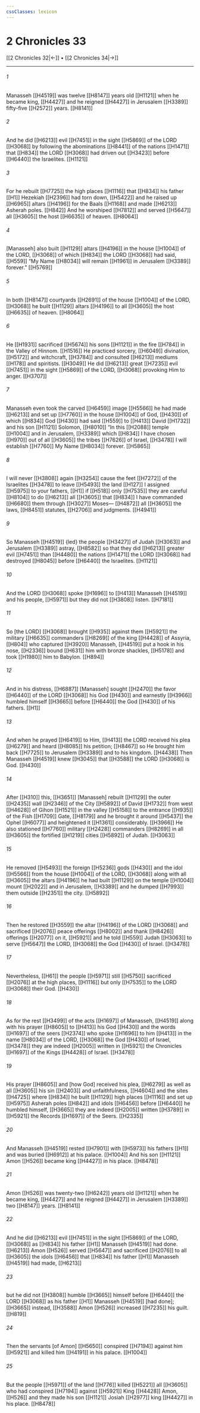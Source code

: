 ```yaml
---
cssClasses: lexicon
---
```


# 2 Chronicles 33

[[2 Chronicles 32|←]] • [[2 Chronicles 34|→]]

---

###### 1
Manasseh [[H4519]] was twelve [[H8147]] years old [[H1121]] when he became king, [[H4427]] and he reigned [[H4427]] in Jerusalem [[H3389]] fifty-five [[H2572]] years. [[H8141]]

###### 2
And he did [[H6213]] evil [[H7451]] in the sight [[H5869]] of the LORD [[H3068]] by following the abominations [[H8441]] of the nations [[H1471]] that [[H834]] the LORD [[H3068]] had driven out [[H3423]] before [[H6440]] the Israelites. [[H1121]]

###### 3
For he rebuilt [[H7725]] the high places [[H1116]] that [[H834]] his father [[H1]] Hezekiah [[H2396]] had torn down, [[H5422]] and he raised up [[H6965]] altars [[H4196]] for the Baals [[H1168]] and made [[H6213]] Asherah poles. [[H842]] And he worshiped [[H7812]] and served [[H5647]] all [[H3605]] the host [[H6635]] of heaven. [[H8064]]

###### 4
[Manasseh] also built [[H1129]] altars [[H4196]] in the house [[H1004]] of the LORD, [[H3068]] of which [[H834]] the LORD [[H3068]] had said, [[H559]] “My Name [[H8034]] will remain [[H1961]] in Jerusalem [[H3389]] forever.” [[H5769]]

###### 5
In both [[H8147]] courtyards [[H2691]] of the house [[H1004]] of the LORD, [[H3068]] he built [[H1129]] altars [[H4196]] to all [[H3605]] the host [[H6635]] of heaven. [[H8064]]

###### 6
He [[H1931]] sacrificed [[H5674]] his sons [[H1121]] in the fire [[H784]] in the Valley of Hinnom. [[H1516]] He practiced sorcery, [[H6049]] divination, [[H5172]] and witchcraft, [[H3784]] and consulted [[H6213]] mediums [[H178]] and spiritists. [[H3049]] He did [[H6213]] great [[H7235]] evil [[H7451]] in the sight [[H5869]] of the LORD, [[H3068]] provoking Him to anger. [[H3707]]

###### 7
Manasseh even took the carved [[H6459]] image [[H5566]] he had made [[H6213]] and set up [[H7760]] in the house [[H1004]] of God, [[H430]] of which [[H834]] God [[H430]] had said [[H559]] to [[H413]] David [[H1732]] and his son [[H1121]] Solomon, [[H8010]] “In this [[H2088]] temple [[H1004]] and in Jerusalem, [[H3389]] which [[H834]] I have chosen [[H970]] out of all [[H3605]] the tribes [[H7626]] of Israel, [[H3478]] I will establish [[H7760]] My Name [[H8034]] forever. [[H5865]]

###### 8
I will never [[H3808]] again [[H3254]] cause the feet [[H7272]] of the Israelites [[H3478]] to leave [[H5493]] the land [[H127]] I assigned [[H5975]] to your fathers, [[H1]] if [[H518]] only [[H7535]] they are careful [[H8104]] to do [[H6213]] all [[H3605]] that [[H834]] I have commanded [[H6680]] them through [[H3027]] Moses— [[H4872]] all [[H3605]] the laws, [[H8451]] statutes, [[H2706]] and judgments. [[H4941]]

###### 9
So Manasseh [[H4519]] {led} the people [[H3427]] of Judah [[H3063]] and Jerusalem [[H3389]] astray, [[H8582]] so that they did [[H6213]] greater evil [[H7451]] than [[H4480]] the nations [[H1471]] the LORD [[H3068]] had destroyed [[H8045]] before [[H6440]] the Israelites. [[H1121]]

###### 10
And the LORD [[H3068]] spoke [[H1696]] to [[H413]] Manasseh [[H4519]] and his people, [[H5971]] but they did not [[H3808]] listen. [[H7181]]

###### 11
So [the LORD] [[H3068]] brought [[H935]] against them [[H5921]] the military [[H6635]] commanders [[H8269]] of the king [[H4428]] of Assyria, [[H804]] who captured [[H3920]] Manasseh, [[H4519]] put a hook in his nose, [[H2336]] bound [[H631]] him with bronze shackles, [[H5178]] and took [[H1980]] him to Babylon. [[H894]]

###### 12
And in his distress, [[H6887]] [Manasseh] sought [[H2470]] the favor [[H6440]] of the LORD [[H3068]] his God [[H430]] and earnestly [[H3966]] humbled himself [[H3665]] before [[H6440]] the God [[H430]] of his fathers. [[H1]]

###### 13
And when he prayed [[H6419]] to Him, [[H413]] the LORD received his plea [[H6279]] and heard [[H8085]] his petition; [[H8467]] so He brought him back [[H7725]] to Jerusalem [[H3389]] and to his kingdom. [[H4438]] Then Manasseh [[H4519]] knew [[H3045]] that [[H3588]] the LORD [[H3068]] is God. [[H430]]

###### 14
After [[H310]] this, [[H3651]] [Manasseh] rebuilt [[H1129]] the outer [[H2435]] wall [[H2346]] of the City [[H5892]] of David [[H1732]] from west [[H4628]] of Gihon [[H1521]] in the valley [[H5158]] to the entrance [[H935]] of the Fish [[H1709]] Gate, [[H8179]] and he brought it around [[H5437]] the Ophel [[H6077]] and heightened it [[H1361]] considerably. [[H3966]] He also stationed [[H7760]] military [[H2428]] commanders [[H8269]] in all [[H3605]] the fortified [[H1219]] cities [[H5892]] of Judah. [[H3063]]

###### 15
He removed [[H5493]] the foreign [[H5236]] gods [[H430]] and the idol [[H5566]] from the house [[H1004]] of the LORD, [[H3068]] along with all [[H3605]] the altars [[H4196]] he had built [[H1129]] on the temple [[H1004]] mount [[H2022]] and in Jerusalem, [[H3389]] and he dumped [[H7993]] them outside [[H2351]] the city. [[H5892]]

###### 16
Then he restored [[H3559]] the altar [[H4196]] of the LORD [[H3068]] and sacrificed [[H2076]] peace offerings [[H8002]] and thank [[H8426]] offerings [[H2077]] on it, [[H5921]] and he told [[H559]] Judah [[H3063]] to serve [[H5647]] the LORD, [[H3068]] the God [[H430]] of Israel. [[H3478]]

###### 17
Nevertheless, [[H61]] the people [[H5971]] still [[H5750]] sacrificed [[H2076]] at the high places, [[H1116]] but only [[H7535]] to the LORD [[H3068]] their God. [[H430]]

###### 18
As for the rest [[H3499]] of the acts [[H1697]] of Manasseh, [[H4519]] along with his prayer [[H8605]] to [[H413]] his God [[H430]] and the words [[H1697]] of the seers [[H2374]] who spoke [[H1696]] to him [[H413]] in the name [[H8034]] of the LORD, [[H3068]] the God [[H430]] of Israel, [[H3478]] they are indeed [[H2005]] written in [[H5921]] the Chronicles [[H1697]] of the Kings [[H4428]] of Israel. [[H3478]]

###### 19
His prayer [[H8605]] and [how God] received his plea, [[H6279]] as well as all [[H3605]] his sin [[H2403]] and unfaithfulness, [[H4604]] and the sites [[H4725]] where [[H834]] he built [[H1129]] high places [[H1116]] and set up [[H5975]] Asherah poles [[H842]] and idols [[H6456]] before [[H6440]] he humbled himself, [[H3665]] they are indeed [[H2005]] written [[H3789]] in [[H5921]] the Records [[H1697]] of the Seers. [[H2335]]

###### 20
And Manasseh [[H4519]] rested [[H7901]] with [[H5973]] his fathers [[H1]] and was buried [[H6912]] at his palace. [[H1004]] And his son [[H1121]] Amon [[H526]] became king [[H4427]] in his place. [[H8478]]

###### 21
Amon [[H526]] was twenty-two [[H6242]] years old [[H1121]] when he became king, [[H4427]] and he reigned [[H4427]] in Jerusalem [[H3389]] two [[H8147]] years. [[H8141]]

###### 22
And he did [[H6213]] evil [[H7451]] in the sight [[H5869]] of the LORD, [[H3068]] as [[H834]] his father [[H1]] Manasseh [[H4519]] had done. [[H6213]] Amon [[H526]] served [[H5647]] and sacrificed [[H2076]] to all [[H3605]] the idols [[H6456]] that [[H834]] his father [[H1]] Manasseh [[H4519]] had made, [[H6213]]

###### 23
but he did not [[H3808]] humble [[H3665]] himself before [[H6440]] the LORD [[H3068]] as his father [[H1]] Manasseh [[H4519]] [had done]; [[H3665]] instead, [[H3588]] Amon [[H526]] increased [[H7235]] his guilt. [[H819]]

###### 24
Then the servants [of Amon] [[H5650]] conspired [[H7194]] against him [[H5921]] and killed him [[H4191]] in his palace. [[H1004]]

###### 25
But the people [[H5971]] of the land [[H776]] killed [[H5221]] all [[H3605]] who had conspired [[H7194]] against [[H5921]] King [[H4428]] Amon, [[H526]] and they made his son [[H1121]] Josiah [[H2977]] king [[H4427]] in his place. [[H8478]]

